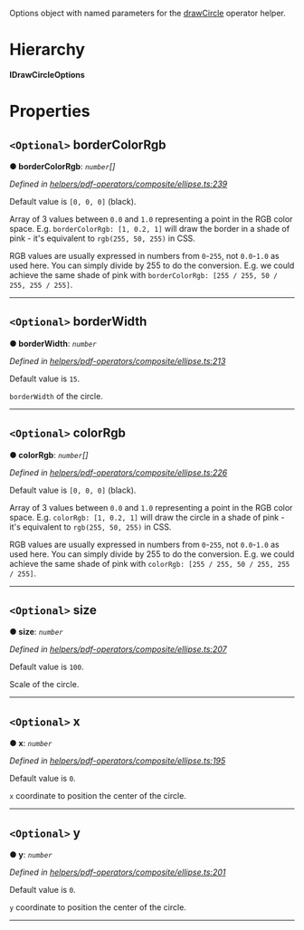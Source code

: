 

Options object with named parameters for the [drawCircle](../modules/_helpers_pdf_operators_composite_ellipse_.md#drawcircle) operator helper.

# Hierarchy

**IDrawCircleOptions**

# Properties

<a id="bordercolorrgb"></a>

## `<Optional>` borderColorRgb

**● borderColorRgb**: *`number`[]*

*Defined in [helpers/pdf-operators/composite/ellipse.ts:239](https://github.com/Hopding/pdf-lib/blob/10ef001/src/helpers/pdf-operators/composite/ellipse.ts#L239)*

Default value is `[0, 0, 0]` (black).

Array of 3 values between `0.0` and `1.0` representing a point in the RGB color space. E.g. `borderColorRgb: [1, 0.2, 1]` will draw the border in a shade of pink - it's equivalent to `rgb(255, 50, 255)` in CSS.

RGB values are usually expressed in numbers from `0`-`255`, not `0.0`-`1.0` as used here. You can simply divide by 255 to do the conversion. E.g. we could achieve the same shade of pink with `borderColorRgb: [255 / 255, 50 / 255, 255 / 255]`.

___
<a id="borderwidth"></a>

## `<Optional>` borderWidth

**● borderWidth**: *`number`*

*Defined in [helpers/pdf-operators/composite/ellipse.ts:213](https://github.com/Hopding/pdf-lib/blob/10ef001/src/helpers/pdf-operators/composite/ellipse.ts#L213)*

Default value is `15`.

`borderWidth` of the circle.

___
<a id="colorrgb"></a>

## `<Optional>` colorRgb

**● colorRgb**: *`number`[]*

*Defined in [helpers/pdf-operators/composite/ellipse.ts:226](https://github.com/Hopding/pdf-lib/blob/10ef001/src/helpers/pdf-operators/composite/ellipse.ts#L226)*

Default value is `[0, 0, 0]` (black).

Array of 3 values between `0.0` and `1.0` representing a point in the RGB color space. E.g. `colorRgb: [1, 0.2, 1]` will draw the circle in a shade of pink - it's equivalent to `rgb(255, 50, 255)` in CSS.

RGB values are usually expressed in numbers from `0`-`255`, not `0.0`-`1.0` as used here. You can simply divide by 255 to do the conversion. E.g. we could achieve the same shade of pink with `colorRgb: [255 / 255, 50 / 255, 255 / 255]`.

___
<a id="size"></a>

## `<Optional>` size

**● size**: *`number`*

*Defined in [helpers/pdf-operators/composite/ellipse.ts:207](https://github.com/Hopding/pdf-lib/blob/10ef001/src/helpers/pdf-operators/composite/ellipse.ts#L207)*

Default value is `100`.

Scale of the circle.

___
<a id="x"></a>

## `<Optional>` x

**● x**: *`number`*

*Defined in [helpers/pdf-operators/composite/ellipse.ts:195](https://github.com/Hopding/pdf-lib/blob/10ef001/src/helpers/pdf-operators/composite/ellipse.ts#L195)*

Default value is `0`.

`x` coordinate to position the center of the circle.

___
<a id="y"></a>

## `<Optional>` y

**● y**: *`number`*

*Defined in [helpers/pdf-operators/composite/ellipse.ts:201](https://github.com/Hopding/pdf-lib/blob/10ef001/src/helpers/pdf-operators/composite/ellipse.ts#L201)*

Default value is `0`.

`y` coordinate to position the center of the circle.

___

